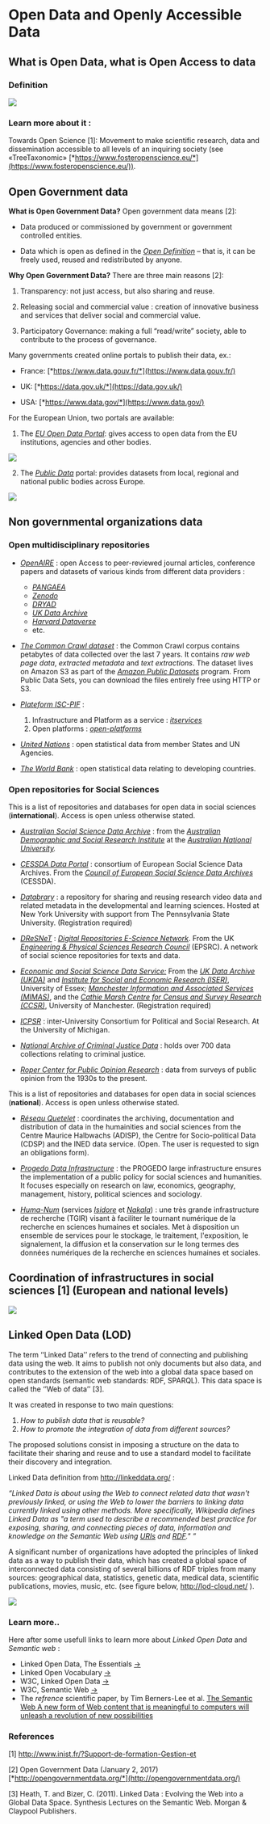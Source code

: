 # Open Data and Openly Accessible Data

## What is Open Data, what is Open Access to data 

### Definition

![](media/openData-openAccess.png)

### Learn more about it : 
Towards Open Science \[1\]: Movement to make scientific research, data and dissemination accessible
to all levels of an inquiring society (see «TreeTaxonomic» 
[*https://www.fosteropenscience.eu/*](https://www.fosteropenscience.eu/)).

## Open Government data


**What is Open Government Data?** Open government data means \[2\]:

-   Data produced or commissioned by government or government controlled
    entities.

-   Data which is open as defined in the [*Open
    Definition*](http://www.opendefinition.org/) – that is, it can be
    freely used, reused and redistributed by anyone.

**Why Open Government Data?** There are three main reasons \[2\]:

1.  Transparency: not just access, but also sharing and reuse.

2.  Releasing social and commercial value : creation of innovative
    business and services that deliver social and commercial value.

3.  Participatory Governance: making a full “read/write” society, 
    able to contribute to the process of governance.

Many governments created online portals to publish their data, ex.:

-   France: [*https://www.data.gouv.fr/*](https://www.data.gouv.fr/)

-   UK: [*https://data.gov.uk/*](https://data.gov.uk/)

-   USA: [*https://www.data.gov/*](https://www.data.gov/)

For the European Union, two portals are available:

1.  The [*EU Open Data Portal*](data.europa.eu/euodp/en/data): gives
    access to open data from the EU institutions, agencies and other
    bodies.

![](media/euOpenDataPortal.png)

2.  The [*Public Data*](http://publicdata.eu/) portal: provides datasets
    from local, regional and national public bodies across Europe.

![](media/europePublicData.png)

## Non governmental organizations data

### Open multidisciplinary repositories

-   [*OpenAIRE*](https://www.openaire.eu/) : open Access to  peer-reviewed journal articles, conference papers and datasets of various kinds from different data providers :
    - [*PANGAEA*](https://www.pangaea.de/)
    - [*Zenodo*](https://zenodo.org/)
    - [*DRYAD*](http://datadryad.org/)
    - [*UK Data Archive*](http://www.data-archive.ac.uk/)
    - [*Harvard Dataverse*](https://dataverse.harvard.edu/)
    - etc.

-   [*The Common Crawl dataset*](http://commoncrawl.org/the-data/) : the Common Crawl corpus contains petabytes of data collected over the last 7 years. It contains _raw
    web page data_, _extracted metadata_ and _text extractions_. The dataset lives on Amazon S3 as part of the [*Amazon Public Datasets*](http://aws.amazon.com/public-data-sets/) program. From
    Public Data Sets, you can download the files entirely free using HTTP or S3.

-   [*Plateform ISC-PIF*](https://iscpif.fr/itservices/) :
    1.  Infrastructure and Platform as a service : [*itservices*](https://iscpif.fr/itservices/)
    2.  Open platforms : [*open-platforms*](https://iscpif.fr/services/open-platforms/)

-   [*United Nations*](http://data.un.org/Default.aspx) : open statistical data from member States and UN Agencies.

-   [*The World Bank*](http://data.worldbank.org/) : open statistical data relating to developing countries.

### Open repositories for Social Sciences 

This is a list of repositories and databases for open data in social sciences (**international**). Access is open unless otherwise stated.

-   [*Australian Social Science Data Archive*](http://assda.anu.edu.au/) : from the [*Australian Demographic and Social Research
    Institute*](http://adsri.anu.edu.au/) at the *[Australian National
    University](http://www.anu.edu.au/).*

-   [*CESSDA Data Portal*](http://www.nsd.uib.no/cessda/extcessda.jsp) :
    consortium of European Social Science Data Archives. From the
    [*Council of European Social Science Data
    Archives*](http://www.nsd.uib.no/cessda/home.html) (CESSDA).

-   [*Databrary*](https://nyu.databrary.org/) : a repository for sharing
    and reusing research video data and related metadata in the
    developmental and learning sciences. Hosted at New York University
    with support from The Pennsylvania State University. (Registration
    required)

-   [*DReSNeT*](http://www.dresnet.net/) : [*Digital Repositories
    E-Science Network*](http://www.dresnet.net/). From the UK
    [*Engineering & Physical Sciences Research
    Council*](http://www.epsrc.ac.uk/) (EPSRC). A network of social
    science repositories for texts and data.

-   [*Economic and Social Science Data Service:*](http://www.esds.ac.uk/) 
    From the [*UK Data Archive (UKDA)*](http://www.data-archive.ac.uk/) and [*Institute for Social
    and Economic Research (ISER)*](http://www.iser.essex.ac.uk/),
    University of Essex; [*Manchester Information and Associated Services (MIMAS)*](http://www.mimas.ac.uk/), 
    and the [*Cathie Marsh Centre for Census and Survey Research
    (CCSR)*](http://www.ccsr.ac.uk/), University of Manchester.
    (Registration required)

-   [*ICPSR*](http://www.icpsr.umich.edu/icpsrweb/ICPSR/) :
    inter-University Consortium for Political and Social Research. At
    the University of Michigan.

-   [*National Archive of Criminal Justice Data*](http://www.icpsr.umich.edu/icpsrweb/NACJD/index.jsp) : holds
    over 700 data collections relating to criminal justice.

-   [*Roper Center for Public Opinion Research*](http://ropercenter.cornell.edu/) : data from surveys of
    public opinion from the 1930s to the present.

This is a list of repositories and databases for open data in social
sciences (**national**). Access is open unless otherwise stated.

-   [*Réseau Quetelet*](http://www.reseau-quetelet.cnrs.fr/spip/) :
    coordinates the archiving, documentation and distribution of data in
    the humainities and social sciences from the Centre Maurice
    Halbwachs (ADISP), the Centre for Socio-political Data (CDSP) and
    the INED data service. (Open. The user is requested to sign an
    obligations form).

-   [*Progedo Data Infrastructure*](http://www.progedo.fr/) : the
    PROGEDO large infrastructure ensures the implementation of a public
    policy for social sciences and humanities. It focuses especially on
    research on law, economics, geography, management, history,
    political sciences and sociology.

-   [*Huma-Num*](http://www.huma-num.fr/) (services
    [*Isidore*](https://www.rechercheisidore.fr/) et
    [*Nakala*](https://www.nakala.fr/)) : une très grande infrastructure
    de recherche (TGIR) visant à faciliter le tournant numérique de la
    recherche en sciences humaines et sociales. Met à disposition un
    ensemble de services pour le stockage, le traitement, l'exposition,
    le signalement, la diffusion et la conservation sur le long termes
    des données numériques de la recherche en sciences humaines et
    sociales.

Coordination of infrastructures in social sciences \[1\] (European and national levels)
---------------------------------------------------------------------------------------

![](media/socialSciencesInfrastructures.png)

## Linked Open Data (LOD)

The term ‘‘Linked Data’’ refers to the trend of connecting and
publishing data using the web. It aims to publish not only documents but
also data, and contributes to the extension of the web into a global
data space based on open standards (semantic web standards: RDF,
SPARQL). This data space is called the ‘’Web of data’’ \[3\].

It was created in response to two main questions:

1.  *How to publish data that is reusable?*
2.  *How to promote the integration of data from different sources?*

The proposed solutions consist in imposing a structure on the data to
facilitate their sharing and reuse and to use a standard model to
facilitate their discovery and integration.

Linked Data definition from <http://linkeddata.org/> :

*“Linked Data is about using the Web to connect related data that wasn't
previously linked, or using the Web to lower the barriers to linking
data currently linked using other methods. More specifically, Wikipedia
defines Linked Data as "a term used to describe a recommended best
practice for exposing, sharing, and connecting pieces of data, information and knowledge 
on the Semantic Web using [URIs](http://en.wikipedia.org/wiki/URI) and
[RDF](http://en.wikipedia.org/wiki/Resource_Description_Framework)." ”*

A significant number of organizations have adopted the principles of
linked data as a way to publish their data, which has created a global
space of interconnected data consisting of several billions of RDF
triples from many sources: geographical data, statistics, genetic data,
medical data, scientific publications,
movies, music, etc. (see figure below, http://lod-cloud.net/ ).

![](media/linkedOpenDataCloud.png)

### Learn more..

Here after some usefull links to learn more about *Linked Open Data* and *Semantic web* :
-   Linked Open Data, The Essentials [->](https://www.semantic-web.at/LOD-TheEssentials.pdf)
-   Linked Open Vocabulary [->](http://lov.okfn.org/dataset/lov/)
-   W3C, Linked Open Data [->](https://www.w3.org/wiki/SweoIG/TaskForces/CommunityProjects/LinkingOpenData)
-   W3C, Semantic Web [->](https://www.w3.org/standards/semanticweb/)
-   The *refrence* scientific paper, by Tim Berners-Lee et al. [The Semantic Web A new form of Web content that is meaningful to computers will unleash a revolution of new possibilities](https://www-sop.inria.fr/acacia/cours/essi2006/Scientific%20American_%20Feature%20Article_%20The%20Semantic%20Web_%20May%202001.pdf)



### References

\[1\] http://www.inist.fr/?Support-de-formation-Gestion-et

\[2\] Open Government Data (January 2, 2017)
[*http://opengovernmentdata.org/*](http://opengovernmentdata.org/)

\[3\] Heath, T. and Bizer, C. (2011). Linked Data : Evolving the Web
into a Global Data Space. Synthesis Lectures on the Semantic Web. Morgan
& Claypool Publishers.
